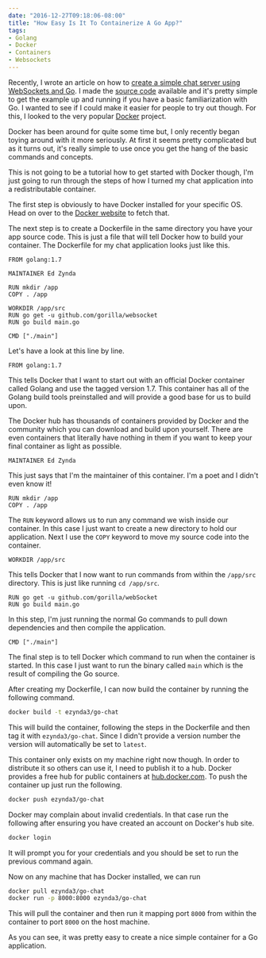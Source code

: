 ```yaml
---
date: "2016-12-27T09:18:06-08:00"
title: "How Easy Is It To Containerize A Go App?"
tags:
- Golang
- Docker
- Containers
- Websockets
---
```


Recently, I wrote an article on how to [create a simple chat server using WebSockets and Go](https://scotch.io/bar-talk/build-a-realtime-chat-server-with-go-and-websockets). I made the [source code](https://github.com/scotch-io/go-realtime-chat) available and it's pretty simple to get the example up and running if you have a basic familiarization with Go. I wanted to see if I could make it easier for people to try out though. For this, I looked to the very popular [Docker](https://docker.io) project.

Docker has been around for quite some time but, I only recently began toying around with it more seriously. At first it seems pretty complicated but as it turns out, it's really simple to use once you get the hang of the basic commands and concepts.

This is not going to be a tutorial how to get started with Docker though, I'm just going to run through the steps of how I turned my chat application into a redistributable container.

The first step is obviously to have Docker installed for your specific OS. Head on over to the [Docker website](https://docker.io) to fetch that.

The next step is to create a Dockerfile in the same directory you have your app source code. This is just a file that will tell Docker how to build your container. The Dockerfile for my chat application looks just like this.

```
FROM golang:1.7

MAINTAINER Ed Zynda

RUN mkdir /app
COPY . /app

WORKDIR /app/src
RUN go get -u github.com/gorilla/websocket
RUN go build main.go

CMD ["./main"]
```

Let's have a look at this line by line.

```
FROM golang:1.7
```

This tells Docker that I want to start out with an official Docker container called Golang and use the tagged version 1.7. This container has all of the Golang build tools preinstalled and will provide a good base for us to build upon.

The Docker hub has thousands of containers provided by Docker and the community which you can download and build upon yourself. There are even containers that literally have nothing in them if you want to keep your final container as light as possible.

```
MAINTAINER Ed Zynda
```

This just says that I'm the maintainer of this container. I'm a poet and I didn't even know it!

```
RUN mkdir /app
COPY . /app
```

The `RUN` keyword allows us to run any command we wish inside our container. In this case I just want to create a new directory to hold our application. Next I use the `COPY` keyword to move my source code into the container.

```
WORKDIR /app/src
```

This tells Docker that I now want to run commands from within the `/app/src` directory. This is just like running `cd /app/src`.

```
RUN go get -u github.com/gorilla/webSocket
RUN go build main.go
```

In this step, I'm just running the normal Go commands to pull down dependencies and then compile the application.

```
CMD ["./main"]
```

The final step is to tell Docker which command to run when the container is started. In this case I just want to run the binary called `main` which is the result of compiling the Go source.

After creating my Dockerfile, I can now build the container by running the following command.

```bash
docker build -t ezynda3/go-chat
```

This will build the container, following the steps in the Dockerfile and then tag it with `ezynda3/go-chat`. Since I didn't provide a version number the version will automatically be set to `latest`.

This container only exists on my machine right now though. In order to distribute it so others can use it, I need to publish it to a hub. Docker provides a free hub for public containers at [hub.docker.com](https://hub.docker.com). To push the container up just run the following.

```bash
docker push ezynda3/go-chat
```

Docker may complain about invalid credentials. In that case run the following after ensuring you have created an account on Docker's hub site.

```bash
docker login
```

It will prompt you for your credentials and you should be set to run the previous command again.

Now on any machine that has Docker installed, we can run

```bash
docker pull ezynda3/go-chat
docker run -p 8000:8000 ezynda3/go-chat
```

This will pull the container and then run it mapping port `8000` from within the container to port `8000` on the host machine.

As you can see, it was pretty easy to create a nice simple container for a Go application.
